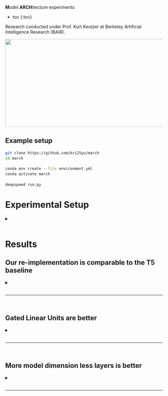 **M**odel **ARCH**itecture experiments

* toc
{:toc}

Research conducted under Prof. Kurt Keutzer at Berkeley Artificial Intelligence Research (BAIR). 

<img src="http://bair.berkeley.edu/images/BAIR_Logo_BlueType_Tag.png" width="525" height="280">

## Example setup
```bash
git clone https://github.com/bri25yu/march
cd march

conda env create --file environment.yml
conda activate march

deepspeed run.py
```

# Experimental Setup

<details>
<summary></summary>

All of the following experiments are over constant data budget, model parameters, and compute unless noted otherwise. The data budget is determined by the number of steps taken and the number of tokens per step, for a total number of tokens seen over training. The number of model parameters is determined by counting the total number of trainable parameters in a model prior to training. The compute is approximated by how long the run took. All experiments are run on a single node consisting of 8 NVIDIA A5000 GPUs.

We train models for 1000 steps, enough for the models to start learning and to make their behavior/performance differentiable from other models. Every step, the model sees 1M tokens. Every experiment sees 1000 steps * 1M tokens per step = 1B tokens. We use the [Wikipedia](https://huggingface.co/datasets/wikipedia) dataset.

The baseline model has 220M parameters to match with [t5-base](https://huggingface.co/t5-base) and by default every subsequent model matches this budget. Specifically, the baseline model has an encoder-decoder architecture, absolute position embeddings for the position encoding, 12 layers each in the encoder and decoder (for 24 layers total), 768 model dimension, 64 query-key-value dimension (for an equivalent 12 attention heads), and 768 * 4 = 3072 feedforward dimension.

The models are optimized using AdamW using 90% old gradient in the gradient exponential moving average (EMA) and 95% old hessian approximiation in the hessian approximation EMA (equivalently 10% new gradient and 5% new hessian approx). We use a constant learning rate schedule and a learning rate value of 1e-4. 

The models are trained in BF16. 

We follow the scaling law fitting approach of Kaplan et al, 2020 (https://arxiv.org/pdf/2001.08361.pdf). 

</details>

<br>


# Results
## Our re-implementation is comparable to the T5 baseline

<details>
<summary></summary>

<iframe style="width: 100%; height: 500px; resize: vertical; overflow: auto;" src="/readme_resources/baseline_t5.pdf"></iframe>

We compare our reimplementation with the implementation in [Raffel et al, Oct 2019](https://arxiv.org/abs/1910.10683).

</details>

<br>
<hr>
<br>

## Gated Linear Units are better

<details>
<summary></summary>

This is a successful replication of [Shazeer et al, Feb 2020](https://arxiv.org/abs/2002.05202).

<iframe style="width: 100%; height: 500px; resize: vertical; overflow: auto;" src="/readme_resources/gated_linear_units.pdf"></iframe>

</details>

<br>
<hr>
<br>

## More model dimension less layers is better

<details>
<summary></summary>

![](readme_resources/more_dim_less_layers.png)

</details>

<br>
<hr>
<br>
